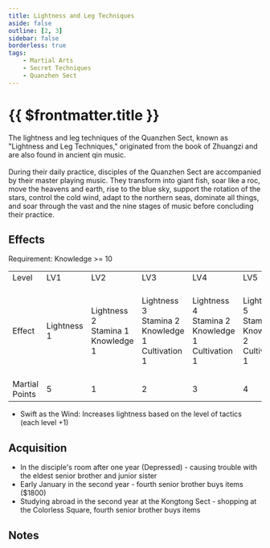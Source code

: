 ```yaml
---
title: Lightness and Leg Techniques
aside: false
outline: [2, 3]
sidebar: false
borderless: true
tags:
    - Martial Arts
    - Secret Techniques
    - Quanzhen Sect
---
```


# {{ $frontmatter.title }}

<BookItemIcon :size="`medium`" :needLink="false" :no="4020"></BookItemIcon>

The lightness and leg techniques of the Quanzhen Sect, known as "Lightness and Leg Techniques," originated from the book of Zhuangzi and are also found in ancient qin music.
<br><br>
During their daily practice, disciples of the Quanzhen Sect are accompanied by their master playing music. They transform into giant fish, soar like a roc, move the heavens and earth, rise to the blue sky, support the rotation of the stars, control the cold wind, adapt to the northern seas, dominate all things, and soar through the vast and the nine stages of music before concluding their practice.
<br clear="all" />

## Effects

Requirement: Knowledge >= 10

<table>
    <tr>
        <td>Level</td>
        <td>LV1</td>
        <td>LV2</td>
        <td>LV3</td>
        <td>LV4</td>
        <td>LV5</td>
        <td>LV6</td>
        <td>LV7</td>
        <td>LV8</td>
        <td>LV9</td>
        <td>LV10</td>
    </tr>
    <tr>
        <td>Effect</td>
        <td>Lightness 1<br></td>
        <td>Lightness 2<br>Stamina 1<br>Knowledge 1</td>
        <td>Lightness 3<br>Stamina 2<br>Knowledge 1<br>Cultivation 1</td>
        <td>Lightness 4<br>Stamina 2<br>Knowledge 1<br>Cultivation 1</td>
        <td>Lightness 5<br>Stamina 2<br>Knowledge 2<br>Cultivation 1</td>
        <td>Lightness 6<br>Stamina 3<br>Knowledge 2<br>Cultivation 2</td>
        <td>Lightness 7<br>Stamina 4<br>Knowledge 2<br>Cultivation 2</td>
        <td>Lightness 8<br>Stamina 4<br>Knowledge 2<br>Cultivation 2</td>
        <td>Lightness 9<br>Stamina 4<br>Knowledge 3<br>Cultivation 3</td>
        <td>Lightness 10<br>Stamina 5<br>Knowledge 3<br>Cultivation 3<br>Swift as the Wind</td>
    </tr>
    <tr>
        <td>Martial Points</td>
        <td>5</td>
        <td>1</td>
        <td>2</td>
        <td>3</td>
        <td>4</td>
        <td>5</td>
        <td>6</td>
        <td>7</td>
        <td>8</td>
        <td>9 (50)</td>
    </tr>
</table>

-   Swift as the Wind: Increases lightness based on the level of tactics (each level +1)

## Acquisition

-   In the disciple's room after one year (Depressed) - causing trouble with the eldest senior brother and junior sister
-   Early January in the second year - fourth senior brother buys items ($1800)
-   Studying abroad in the second year at the Kongtong Sect - shopping at the Colorless Square, fourth senior brother buys items

## Notes